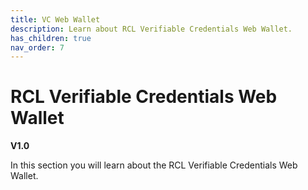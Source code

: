 ```yaml
---
title: VC Web Wallet
description: Learn about RCL Verifiable Credentials Web Wallet.
has_children: true
nav_order: 7
---
```


# RCL Verifiable Credentials Web Wallet
**V1.0**

In this section you will learn about the RCL Verifiable Credentials Web Wallet.
